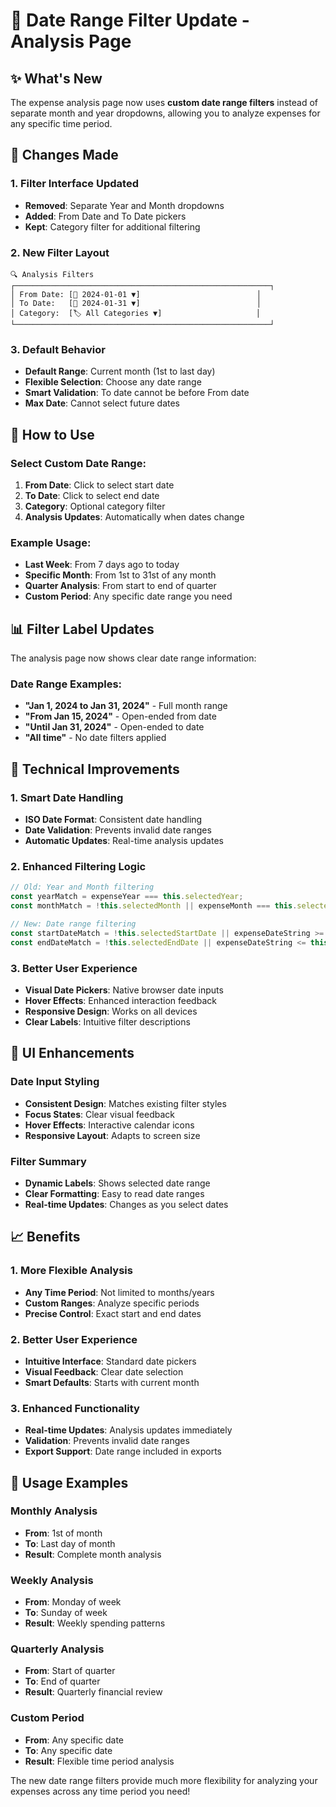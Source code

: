 # 📅 Date Range Filter Update - Analysis Page

## ✨ **What's New**

The expense analysis page now uses **custom date range filters** instead of separate month and year dropdowns, allowing you to analyze expenses for any specific time period.

## 🔄 **Changes Made**

### **1. Filter Interface Updated**
- **Removed**: Separate Year and Month dropdowns
- **Added**: From Date and To Date pickers
- **Kept**: Category filter for additional filtering

### **2. New Filter Layout**
```
🔍 Analysis Filters
┌─────────────────────────────────────────────────────────┐
│ From Date: [📅 2024-01-01 ▼]                          │
│ To Date:   [📅 2024-01-31 ▼]                          │
│ Category:  [🏷️ All Categories ▼]                     │
└─────────────────────────────────────────────────────────┘
```

### **3. Default Behavior**
- **Default Range**: Current month (1st to last day)
- **Flexible Selection**: Choose any date range
- **Smart Validation**: To date cannot be before From date
- **Max Date**: Cannot select future dates

## 🎯 **How to Use**

### **Select Custom Date Range:**
1. **From Date**: Click to select start date
2. **To Date**: Click to select end date  
3. **Category**: Optional category filter
4. **Analysis Updates**: Automatically when dates change

### **Example Usage:**
- **Last Week**: From 7 days ago to today
- **Specific Month**: From 1st to 31st of any month
- **Quarter Analysis**: From start to end of quarter
- **Custom Period**: Any specific date range you need

## 📊 **Filter Label Updates**

The analysis page now shows clear date range information:

### **Date Range Examples:**
- **"Jan 1, 2024 to Jan 31, 2024"** - Full month range
- **"From Jan 15, 2024"** - Open-ended from date
- **"Until Jan 31, 2024"** - Open-ended to date
- **"All time"** - No date filters applied

## 🔧 **Technical Improvements**

### **1. Smart Date Handling**
- **ISO Date Format**: Consistent date handling
- **Date Validation**: Prevents invalid date ranges
- **Automatic Updates**: Real-time analysis updates

### **2. Enhanced Filtering Logic**
```typescript
// Old: Year and Month filtering
const yearMatch = expenseYear === this.selectedYear;
const monthMatch = !this.selectedMonth || expenseMonth === this.selectedMonth;

// New: Date range filtering
const startDateMatch = !this.selectedStartDate || expenseDateString >= this.selectedStartDate;
const endDateMatch = !this.selectedEndDate || expenseDateString <= this.selectedEndDate;
```

### **3. Better User Experience**
- **Visual Date Pickers**: Native browser date inputs
- **Hover Effects**: Enhanced interaction feedback
- **Responsive Design**: Works on all devices
- **Clear Labels**: Intuitive filter descriptions

## 🎨 **UI Enhancements**

### **Date Input Styling**
- **Consistent Design**: Matches existing filter styles
- **Focus States**: Clear visual feedback
- **Hover Effects**: Interactive calendar icons
- **Responsive Layout**: Adapts to screen size

### **Filter Summary**
- **Dynamic Labels**: Shows selected date range
- **Clear Formatting**: Easy to read date ranges
- **Real-time Updates**: Changes as you select dates

## 📈 **Benefits**

### **1. More Flexible Analysis**
- **Any Time Period**: Not limited to months/years
- **Custom Ranges**: Analyze specific periods
- **Precise Control**: Exact start and end dates

### **2. Better User Experience**
- **Intuitive Interface**: Standard date pickers
- **Visual Feedback**: Clear date selection
- **Smart Defaults**: Starts with current month

### **3. Enhanced Functionality**
- **Real-time Updates**: Analysis updates immediately
- **Validation**: Prevents invalid date ranges
- **Export Support**: Date range included in exports

## 🚀 **Usage Examples**

### **Monthly Analysis**
- **From**: 1st of month
- **To**: Last day of month
- **Result**: Complete month analysis

### **Weekly Analysis**
- **From**: Monday of week
- **To**: Sunday of week
- **Result**: Weekly spending patterns

### **Quarterly Analysis**
- **From**: Start of quarter
- **To**: End of quarter
- **Result**: Quarterly financial review

### **Custom Period**
- **From**: Any specific date
- **To**: Any specific date
- **Result**: Flexible time period analysis

The new date range filters provide much more flexibility for analyzing your expenses across any time period you need!
